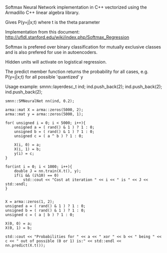 Softmax Neural Network implementation in C++ vectorized using the Armadillo C++ linear algebra library.

Gives P(y=j|x;t) where t is the theta parameter

Implementation from this document:
http://ufldl.stanford.edu/wiki/index.php/Softmax_Regression

Softmax is prefered over binary classification for mutually exclusive classes and is also prefered for use in autoencoders.

Hidden units will activate on logistical regression.

The predict member function returns the probability for all cases, e.g. P(y=j|x;t) for all possible 'quantized' y

Usage example:
    smnn::layerdesc_t ind;
    ind.push_back(2);
    ind.push_back(2);
    ind.push_back(2);

    smnn::SMNeuralNet nn(ind, 0.2);

    arma::mat X = arma::zeros(5000, 2);
    arma::mat y = arma::zeros(5000, 1);

    for( unsigned i = 0; i < 5000; i++){
        unsigned a = ( rand() & 1 ) ? 1 : 0;
        unsigned b = ( rand() & 1 ) ? 1 : 0;
        unsigned c = ( a ^ b ) ? 1 : 0;

        X(i, 0) = a;
        X(i, 1) = b;
        y(i) = c;
    }

    for(int i = 0; i < 1000; i++){
        double J = nn.train(X.t(), y);
        if(i && (i%10) == 0)
            std::cout << "Cost at iteration " << i << " is " << J << std::endl;
    }


    X = arma::zeros(1, 2);
    unsigned a = ( rand() & 1 ) ? 1 : 0;
    unsigned b = ( rand() & 1 ) ? 1 : 0;
    unsigned c = ( a | b ) ? 1 : 0;

    X(0, 0) = a;
    X(0, 1) = b;

    std::cout << "Probabilities for " << a << " xor " << b << " being " << c << " out of possible (0 or 1) is:" << std::endl << nn.predict(X.t());
 

